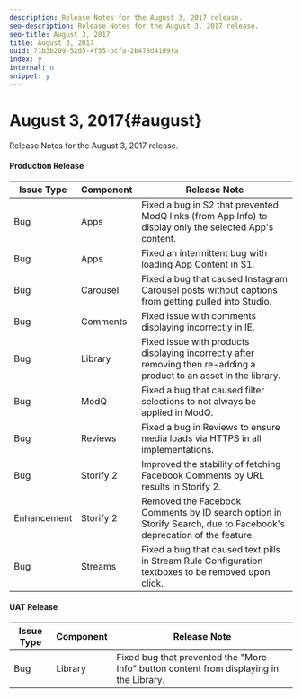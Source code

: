 ```yaml
---
description: Release Notes for the August 3, 2017 release.
seo-description: Release Notes for the August 3, 2017 release.
seo-title: August 3, 2017
title: August 3, 2017
uuid: 71b3b209-52d5-4f55-bcfa-2b478d41d9fa
index: y
internal: n
snippet: y
---
```


# August 3, 2017{#august}

Release Notes for the August 3, 2017 release.

#### Production Release
| **Issue Type** |**Component** |**Release Note** |
|---|---|---|
|  Bug | Apps | Fixed a bug in S2 that prevented ModQ links (from App Info) to display only the selected App's content. |
|  Bug | Apps | Fixed an intermittent bug with loading App Content in S1. |
|  Bug | Carousel | Fixed a bug that caused Instagram Carousel posts without captions from getting pulled into Studio. |
|  Bug | Comments | Fixed issue with comments displaying incorrectly in IE. |
|  Bug | Library | Fixed issue with products displaying incorrectly after removing then re-adding a product to an asset in the library. |
|  Bug | ModQ | Fixed a bug that caused filter selections to not always be applied in ModQ. |
|  Bug | Reviews  | Fixed a bug in Reviews to ensure media loads via HTTPS in all implementations. |
|  Bug | Storify 2 | Improved the stability of fetching Facebook Comments by URL results in Storify 2. |
|  Enhancement | Storify 2 | Removed the Facebook Comments by ID search option in Storify Search, due to Facebook's deprecation of the feature. |
|  Bug | Streams | Fixed a bug that caused text pills in Stream Rule Configuration textboxes to be removed upon click. |

#### UAT Release
| **Issue Type** |**Component** |**Release Note** |
|---|---|---|
|  Bug | Library | Fixed bug that prevented the "More Info" button content from displaying in the Library. |

